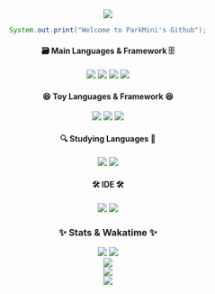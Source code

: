 <div align="center">
  <img src="https://capsule-render.vercel.app/api?type=soft&color=auto&height=150&section=header&text=ParkMini&fontSize=70&animation=twinkling">

  ```java
  System.out.print("Welcome to ParkMini's Github");
  ```

  #### 🗃 Main Languages & Framework 🗄
  <img src="https://img.shields.io/badge/HTML5-E34F26?style=flat&logo=HTML5&logoColor=white"/>
  <img src="https://img.shields.io/badge/CSS3-1572B6?style=flat&logo=CSS3&logoColor=white"/>
  <img src="https://img.shields.io/badge/JavaScript-F7DF1E?style=flat&logo=JavaScript&logoColor=white"/>
  <img src="https://img.shields.io/badge/Spring Boot-6DB33F?style=flat&logo=Spring Boot&logoColor=white"/>
  
  #### 😆 Toy Languages & Framework 😆
  <img src="https://img.shields.io/badge/Python-3776AB?style=flat&logo=Python&logoColor=white"/>
  <img src="https://img.shields.io/badge/Flask-000000?style=flat&logo=Flask&logoColor=white"/>
  <img src="https://img.shields.io/badge/Node.js-339933?style=flat&logo=Node.js&logoColor=white"/>

  #### 🔍 Studying Languages 🔎
  <img src="https://img.shields.io/badge/C-A8B9CC?style=flat&logo=C&logoColor=white"/>
  <img src="https://img.shields.io/badge/PHP-777BB4?style=flat&logo=PHP&logoColor=white"/>

  #### 🛠️ IDE 🛠️
  <img src="https://img.shields.io/badge/Intellij IDEA-150F24?style=flat&logo=Intellij IDEA&logoColor=white"/>
  <img src="https://img.shields.io/badge/VSCode-007ACC?style=flat&logo=Visual Studio Code&logoColor=white"/>
 
  <br>

  ### ✨ **Stats & Wakatime** ✨
  <img src="https://hits.seeyoufarm.com/api/count/incr/badge.svg?url=https%3A%2F%2Fgithub.com%2FParkMini&count_bg=%2379C83D&title_bg=%23555555&icon=&icon_color=%23E7E7E7&title=hits&edge_flat=false">
  <img src="https://wakatime.com/badge/user/90b6288a-c7f4-4b69-a75a-cc0d4e8146aa.svg"><br>
  <img src="https://github-readme-stats.vercel.app/api/wakatime?username=ParkMini&layout=compact&theme=dark"><br>
  <img src="https://github-readme-stats.vercel.app/api?username=Parkmini&count_private=true&show_icons=true&theme=dark"><br>
  <img src="https://github-readme-stats.vercel.app/api/top-langs/?username=ParkMini&layout=compact&theme=dark"><br>

</div>
